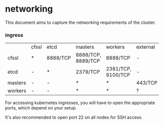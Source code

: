 # networking

This document aims to capture the networking requirements of the cluster.

### ingress

| | | | | | |
| - | - | - | - | - | - |
|         | cfssl | etcd | masters | workers | external |
| cfssl   | * | 8888/TCP | 8888/TCP, 8889/TCP | 8888/TCP | - |
| etcd    | - | * | 2379/TCP | 2381/TCP, 9100/TCP | - |
| masters | - | - | * | * | 443/TCP |
| workers | - | - | * | * | ? |


For accessing kubernetes ingresses, you will have to open the appropriate ports, which depend on your setup.

It's also recommended to open port 22 on all nodes for SSH access.
